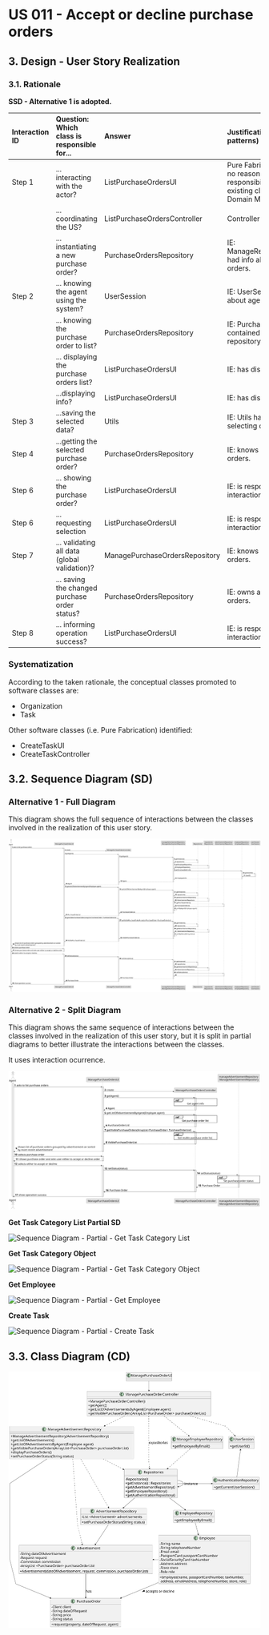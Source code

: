 # US 011 - Accept or decline purchase orders

## 3. Design - User Story Realization 

### 3.1. Rationale

**SSD - Alternative 1 is adopted.**

| Interaction ID | Question: Which class is responsible for...    | Answer                         | Justification (with patterns)                                                                                 |
|:---------------|:-----------------------------------------------|:-------------------------------|:--------------------------------------------------------------------------------------------------------------|
| Step 1  		     | 	... interacting with the actor?               | ListPurchaseOrdersUI           | Pure Fabrication: there is no reason to assign this responsibility to any existing class in the Domain Model. |
| 			  		        | 	... coordinating the US?                      | ListPurchaseOrdersController   | Controller                                                                                                    |
| 			  		        | 	... instantiating a new purchase order?       | PurchaseOrdersRepository       | IE: ManageRequestRepository had info about purchase orders.                                                   |
| Step 2		  		   | ... knowing the agent using the system?        | UserSession                    | IE: UserSession has info about agent logged in.                                                               |
| 			  		        | ... knowing the purchase order to list?						  | PurchaseOrdersRepository       | IE: Purchase orders are contained in this repository.                                                         |
| 			  		        | ... displaying the purchase orders list?						 | ListPurchaseOrdersUI           | IE: has display methods.                                                                                      |
|                | ...displaying info?                            | ListPurchaseOrdersUI           | IE: has display methods.                                                                                      |
| Step 3  		     | 	...saving the selected data?                  | Utils                          | IE: Utils has method for selecting data.                                                                      |
| Step 4  		     | 	...getting the selected purchase order?       | PurchaseOrdersRepository       | IE: knows all purchase orders.                                                                                |
| Step 6		       | 	... showing the purchase order?               | ListPurchaseOrdersUI           | IE: is responsible for user interactions.                                                                     |
| Step 6         | ... requesting selection                       | ListPurchaseOrdersUI                                | IE: is responsible for user interactions.                                                                                                              |
| Step 7  		     | 	... validating all data (global validation)?  | ManagePurchaseOrdersRepository | IE: knows all purchase orders.                                                                                | 
| 			  		        | 	... saving the changed purchase order status? | PurchaseOrdersRepository       | IE: owns all purchase orders.                                                                                 | 
| Step 8  		     | 	... informing operation success?              | ListPurchaseOrdersUI           | IE: is responsible for user interactions.                                                                     | 

### Systematization ##

According to the taken rationale, the conceptual classes promoted to software classes are: 

 * Organization
 * Task

Other software classes (i.e. Pure Fabrication) identified: 

 * CreateTaskUI  
 * CreateTaskController


## 3.2. Sequence Diagram (SD)

### Alternative 1 - Full Diagram

This diagram shows the full sequence of interactions between the classes involved in the realization of this user story.

![Sequence Diagram - Full](svg/us011-sequence-diagram-full.svg)

### Alternative 2 - Split Diagram

This diagram shows the same sequence of interactions between the classes involved in the realization of this user story, but it is split in partial diagrams to better illustrate the interactions between the classes.

It uses interaction ocurrence.

![Sequence Diagram - split](svg/us011-sequence-diagram-split.svg)

**Get Task Category List Partial SD**

![Sequence Diagram - Partial - Get Task Category List](svg/us011-sequence-diagram-partial-get-task-category-list.svg)

**Get Task Category Object**

![Sequence Diagram - Partial - Get Task Category Object](svg/us011-sequence-diagram-partial-get-task-category.svg)

**Get Employee**

![Sequence Diagram - Partial - Get Employee](svg/us011-sequence-diagram-partial-get-employee.svg)

**Create Task**

![Sequence Diagram - Partial - Create Task](svg/us011-sequence-diagram-partial-create-task.svg)

## 3.3. Class Diagram (CD)

![Class Diagram](svg/us011-class-diagram.svg)